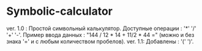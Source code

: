 # Symbolic-calculator

ver. 1.0 :
  Простой символьный калькулятор.
  Доступные операции : '\*' '/' '+' '-'.
  Пример ввода данных : "144 / 12 \* 14 + 11/2 \* 44 =" (можно и без знака '=' и с любым количеством пробелов).
ver. 1.1:
  Добавлены : '(' ')'.
  

